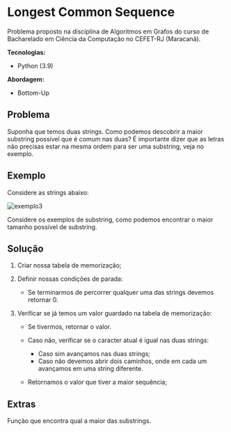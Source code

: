 # Longest Common Sequence

Problema proposto na disciplina de Algoritmos em Grafos do curso de Bacharelado em Ciência da Computação no CEFET-RJ (Maracanã).



**Tecnologias:**

- Python (3.9)

**Abordagem:**

- Bottom-Up

  

## Problema

Suponha que temos duas strings. Como podemos descobrir a maior substring possível que é comum nas duas? É importante dizer que as letras não precisas estar na mesma ordem para ser uma substring, veja no exemplo.



## Exemplo

Considere as strings abaixo:

![exemplo3](https://github.com/LucasSargeir/Algoritmos-em-Grafos/blob/master/images/exemplo3.png)

Considere os exemplos de substring, como podemos encontrar o maior tamanho possível de substring.



## Solução

1. Criar nossa tabela de memorização;
2. Definir nossas condições de parada:
   - Se terminarmos de percorrer qualquer uma das strings devemos retornar 0.

3. Verificar se já temos um valor guardado na tabela de memorização:

   - Se tivermos, retornar o valor.

   - Caso não, verificar se o caracter atual é igual nas duas strings:
     - Caso sim avançamos nas duas strings;
     - Caso não devemos abrir dois caminhos, onde em cada um avançamos em uma string diferente.
   - Retornamos o valor que tiver a maior sequência;



## Extras

Função que encontra qual a maior das substrings.

​	
